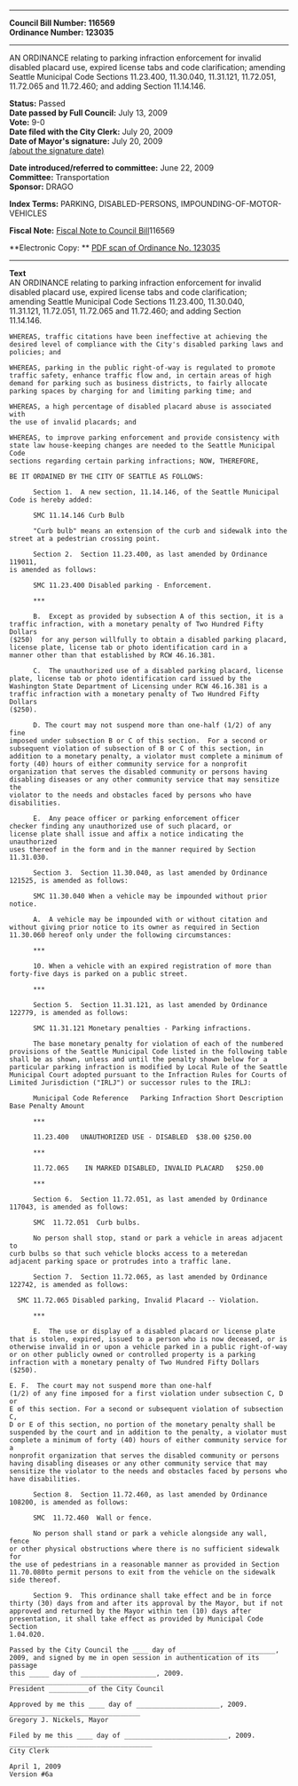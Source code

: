 * * * * *  
  
**Council Bill Number: [](#h0)[](#h2)116569**   
**Ordinance Number: 123035**  
  
* * * * *  
  
AN ORDINANCE relating to parking infraction enforcement for invalid disabled placard use, expired license tabs and code clarification; amending Seattle Municipal Code Sections 11.23.400, 11.30.040, 11.31.121, 11.72.051, 11.72.065 and 11.72.460; and adding Section 11.14.146.  
  
**Status:** Passed   
**Date passed by Full Council:** July 13, 2009   
**Vote:** 9-0   
**Date filed with the City Clerk:** July 20, 2009   
**Date of Mayor's signature:** July 20, 2009   
[(about the signature date)](/~public/approvaldate.htm)   
  
  
**Date introduced/referred to committee:** June 22, 2009   
**Committee:** Transportation   
**Sponsor:** DRAGO   
  
**Index Terms:** PARKING, DISABLED-PERSONS, IMPOUNDING-OF-MOTOR-VEHICLES  
  
**Fiscal Note:** [Fiscal Note to Council Bill](http://clerk.seattle.gov/~public/fnote/116569.htm)[](#h1)[](#h3)116569  
  
**Electronic Copy: ** [PDF scan of Ordinance No. 123035](/~archives/Ordinances/Ord_123035.pdf)  
  
* * * * *  
  
**Text**  
    AN ORDINANCE relating to parking infraction enforcement for invalid  
    disabled placard use, expired license tabs and code clarification;  
    amending Seattle Municipal Code Sections 11.23.400, 11.30.040,  
    11.31.121, 11.72.051, 11.72.065 and 11.72.460; and adding Section  
    11.14.146.  
  
    WHEREAS, traffic citations have been ineffective at achieving the  
    desired level of compliance with the City's disabled parking laws and  
    policies; and  
  
    WHEREAS, parking in the public right-of-way is regulated to promote  
    traffic safety, enhance traffic flow and, in certain areas of high  
    demand for parking such as business districts, to fairly allocate  
    parking spaces by charging for and limiting parking time; and  
  
    WHEREAS, a high percentage of disabled placard abuse is associated with  
    the use of invalid placards; and  
  
    WHEREAS, to improve parking enforcement and provide consistency with  
    state law house-keeping changes are needed to the Seattle Municipal Code  
    sections regarding certain parking infractions; NOW, THEREFORE,  
  
    BE IT ORDAINED BY THE CITY OF SEATTLE AS FOLLOWS:  
  
          Section 1.  A new section, 11.14.146, of the Seattle Municipal  
    Code is hereby added:  
  
          SMC 11.14.146 Curb Bulb  
  
          "Curb bulb" means an extension of the curb and sidewalk into the  
    street at a pedestrian crossing point.  
  
          Section 2.  Section 11.23.400, as last amended by Ordinance 119011,  
    is amended as follows:  
  
          SMC 11.23.400 Disabled parking - Enforcement.  
  
          ***  
  
          B.  Except as provided by subsection A of this section, it is a  
    traffic infraction, with a monetary penalty of Two Hundred Fifty Dollars  
    ($250)  for any person willfully to obtain a disabled parking placard,  
    license plate, license tab or photo identification card in a  
    manner other than that established by RCW 46.16.381.  
  
          C.  The unauthorized use of a disabled parking placard, license  
    plate, license tab or photo identification card issued by the  
    Washington State Department of Licensing under RCW 46.16.381 is a  
    traffic infraction with a monetary penalty of Two Hundred Fifty Dollars  
    ($250).  
  
          D. The court may not suspend more than one-half (1/2) of any fine  
    imposed under subsection B or C of this section.  For a second or  
    subsequent violation of subsection of B or C of this section, in  
    addition to a monetary penalty, a violator must complete a minimum of  
    forty (40) hours of either community service for a nonprofit  
    organization that serves the disabled community or persons having  
    disabling diseases or any other community service that may sensitize the  
    violator to the needs and obstacles faced by persons who have  
    disabilities.  
  
          E.  Any peace officer or parking enforcement officer   
    checker finding any unauthorized use of such placard, or  
    license plate shall issue and affix a notice indicating the unauthorized  
    uses thereof in the form and in the manner required by Section  
    11.31.030.  
  
          Section 3.  Section 11.30.040, as last amended by Ordinance  
    121525, is amended as follows:  
  
          SMC 11.30.040 When a vehicle may be impounded without prior  
    notice.  
  
          A.  A vehicle may be impounded with or without citation and  
    without giving prior notice to its owner as required in Section  
    11.30.060 hereof only under the following circumstances:  
  
          ***  
  
          10. When a vehicle with an expired registration of more than  
    forty-five days is parked on a public street.  
  
          ***  
  
          Section 5.  Section 11.31.121, as last amended by Ordinance  
    122779, is amended as follows:  
  
          SMC 11.31.121 Monetary penalties - Parking infractions.  
  
          The base monetary penalty for violation of each of the numbered  
    provisions of the Seattle Municipal Code listed in the following table  
    shall be as shown, unless and until the penalty shown below for a  
    particular parking infraction is modified by Local Rule of the Seattle  
    Municipal Court adopted pursuant to the Infraction Rules for Courts of  
    Limited Jurisdiction ("IRLJ") or successor rules to the IRLJ:  
  
          Municipal Code Reference   Parking Infraction Short Description  
    Base Penalty Amount  
  
          ***  
  
          11.23.400   UNAUTHORIZED USE - DISABLED  $38.00 $250.00  
  
          ***  
  
          11.72.065    IN MARKED DISABLED, INVALID PLACARD   $250.00  
  
          ***  
  
          Section 6.  Section 11.72.051, as last amended by Ordinance  
    117043, is amended as follows:  
  
          SMC  11.72.051  Curb bulbs.  
  
          No person shall stop, stand or park a vehicle in areas adjacent to  
    curb bulbs so that such vehicle blocks access to a meteredan  
    adjacent parking space or protrudes into a traffic lane.  
  
          Section 7.  Section 11.72.065, as last amended by Ordinance  
    122742, is amended as follows:  
  
      SMC 11.72.065 Disabled parking, Invalid Placard -- Violation.  
  
          ***  
  
          E.  The use or display of a disabled placard or license plate  
    that is stolen, expired, issued to a person who is now deceased, or is  
    otherwise invalid in or upon a vehicle parked in a public right-of-way  
    or on other publicly owned or controlled property is a parking  
    infraction with a monetary penalty of Two Hundred Fifty Dollars  
    ($250).  
  
    E. F.  The court may not suspend more than one-half  
    (1/2) of any fine imposed for a first violation under subsection C, D or  
    E of this section. For a second or subsequent violation of subsection C,  
    D or E of this section, no portion of the monetary penalty shall be  
    suspended by the court and in addition to the penalty, a violator must  
    complete a minimum of forty (40) hours of either community service for a  
    nonprofit organization that serves the disabled community or persons  
    having disabling diseases or any other community service that may  
    sensitize the violator to the needs and obstacles faced by persons who  
    have disabilities.  
  
          Section 8.  Section 11.72.460, as last amended by Ordinance  
    108200, is amended as follows:  
  
          SMC  11.72.460  Wall or fence.  
  
          No person shall stand or park a vehicle alongside any wall, fence  
    or other physical obstructions where there is no sufficient sidewalk for  
    the use of pedestrians in a reasonable manner as provided in Section  
    11.70.080to permit persons to exit from the vehicle on the sidewalk  
    side thereof.  
  
          Section 9.  This ordinance shall take effect and be in force  
    thirty (30) days from and after its approval by the Mayor, but if not  
    approved and returned by the Mayor within ten (10) days after  
    presentation, it shall take effect as provided by Municipal Code Section  
    1.04.020.  
  
    Passed by the City Council the ____ day of ________________________,  
    2009, and signed by me in open session in authentication of its passage  
    this _____ day of ___________________, 2009.  
    _________________________________  
    President __________of the City Council  
  
    Approved by me this ____ day of _____________________, 2009.  
    _________________________________  
    Gregory J. Nickels, Mayor  
  
    Filed by me this ____ day of __________________________, 2009.  
    ____________________________________  
    City Clerk  
  
    April 1, 2009  
    Version #6a  
